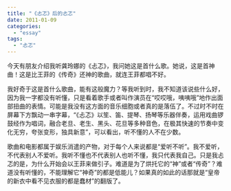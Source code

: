 ```yaml
---
title: "《忐忑》后的忐忑"
date: 2011-01-09
categories: 
  - "essay"
tags: 
  - "忐忑"
---
```


今天有朋友介绍我听龚玲娜的《忐忑》，我问她这是首什么歌。她说，这是首神曲！这是比王菲的《传奇》还神的歌曲，就连王菲都唱不好。

我好奇于这是首什么歌曲，能有这般魔力？等我听到时，我不知道该说些什么好，因为我一字都没有听懂，只是看着歌手或者叫作演员在“哎哎哦，咦咦哦”地作出面部扭曲的表情。可能是我没有这方面的音乐细胞或者真的是落伍了。不过时不时在屏幕下方飘动一串字幕，“《忐忑》以笙、笛、提琴、扬琴等乐器伴奏，运用戏曲锣鼓经作为唱词，融合老旦、老生、黑头、花旦等多种音色，在极其快速的节奏中变化无穷，夸张变形，独具新意”，可以看出，听不懂的人不在少数。

歌曲和电影都属于娱乐消遣的产物，对于每个人来说都是“爱听不听”。我不爱听，不代表别人不爱听。我听不懂也不代表别人也听不懂，我只代表我自己。只是我忐忑的是，为什么开始会以王菲来做引子。难道是为了烘托它的“神”或者“传奇”？难道没有听懂的，不能理解它“神奇”的都是低能儿？如果真的如此的话那就是“皇帝的新衣中看不见衣服的都是蠢材”的翻版了。
